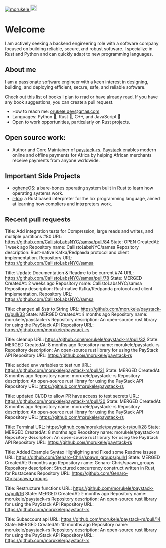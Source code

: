 <p align="left">
  <a href="https://github.com/morukele/morukele/">
    <img src="https://komarev.com/ghpvc/?username=morukele" alt="morukele" />
  </a>
  <a href="https://github.com/junkurihara">
    <img height="20" src="https://img.shields.io/github/followers/morukele?label=follow&logo=github&style=flat" />
  </a>
</p>

# Welcome
I am actively seeking a backend engineering role with a software company focused on building reliable, secure, and robust software. I specialize in Rust and Python and can quickly adapt to new programming languages.

## About me
I am a passionate software engineer with a keen interest in designing, building, and deploying efficient, secure, safe, and reliable software.

Check out [this list](https://github.com/morukele/Books) of books I plan to read or have already read. If you have any book suggestions, you can create a pull request.

- How to reach me: orukele.dev@gmail.com
- Languages: Python 🐍, Rust 🦀, C++, and JavaScript 📜
- Open to work opportunities, particularly on Rust projects.

## Open source work:
- Author and Core Maintainer of [paystack-rs](https://github.com/morukele/paystack-rs). [Paystack](https://paystack.com) enables modern online and offline payments for Africa by helping African merchants receive payments from anyone worldwide.

## Important Side Projects
- [ogheneOS](https://github.com/morukele/ogheneOS): a bare-bones operating system built in Rust to learn how operating systems work.
- [r-lox](https://github.com/morukele/r-lox): a Rust based interpreter for the lox programming language, aimed at learning how compliers and interpreters work.


## Recent pull requests

Title: Add integration tests for Compression, large reads and writes, and multiple partitions #80
URL: https://github.com/CallistoLabsNYC/samsa/pull/84
State: OPEN
CreatedAt: 1 week ago
Repository name: CallistoLabsNYC/samsa
Repository description: Rust-native Kafka/Redpanda protocol and client implementation.
Repository URL: https://github.com/CallistoLabsNYC/samsa

Title: Update Documentation &amp; Readme to be current #74
URL: https://github.com/CallistoLabsNYC/samsa/pull/78
State: MERGED
CreatedAt: 2 weeks ago
Repository name: CallistoLabsNYC/samsa
Repository description: Rust-native Kafka/Redpanda protocol and client implementation.
Repository URL: https://github.com/CallistoLabsNYC/samsa

Title: changed all &amp;str to String
URL: https://github.com/morukele/paystack-rs/pull/33
State: MERGED
CreatedAt: 8 months ago
Repository name: morukele/paystack-rs
Repository description: An open-source rust library for using the PayStack API
Repository URL: https://github.com/morukele/paystack-rs

Title: cleanup
URL: https://github.com/morukele/paystack-rs/pull/32
State: MERGED
CreatedAt: 8 months ago
Repository name: morukele/paystack-rs
Repository description: An open-source rust library for using the PayStack API
Repository URL: https://github.com/morukele/paystack-rs

Title: added env variables to test run
URL: https://github.com/morukele/paystack-rs/pull/31
State: MERGED
CreatedAt: 8 months ago
Repository name: morukele/paystack-rs
Repository description: An open-source rust library for using the PayStack API
Repository URL: https://github.com/morukele/paystack-rs

Title: updated CI/CD to allow PR have access to test secrets
URL: https://github.com/morukele/paystack-rs/pull/30
State: MERGED
CreatedAt: 8 months ago
Repository name: morukele/paystack-rs
Repository description: An open-source rust library for using the PayStack API
Repository URL: https://github.com/morukele/paystack-rs

Title: Terminal
URL: https://github.com/morukele/paystack-rs/pull/28
State: MERGED
CreatedAt: 8 months ago
Repository name: morukele/paystack-rs
Repository description: An open-source rust library for using the PayStack API
Repository URL: https://github.com/morukele/paystack-rs

Title: Added Example Syntax Highlighting and Fixed some Readme issues
URL: https://github.com/Genaro-Chris/spawn_groups/pull/1
State: MERGED
CreatedAt: 9 months ago
Repository name: Genaro-Chris/spawn_groups
Repository description: Structured concurrency construct written in Rust, for Rustaceans
Repository URL: https://github.com/Genaro-Chris/spawn_groups

Title: Restructure functions
URL: https://github.com/morukele/paystack-rs/pull/16
State: MERGED
CreatedAt: 9 months ago
Repository name: morukele/paystack-rs
Repository description: An open-source rust library for using the PayStack API
Repository URL: https://github.com/morukele/paystack-rs

Title: Subaccount api
URL: https://github.com/morukele/paystack-rs/pull/14
State: MERGED
CreatedAt: 10 months ago
Repository name: morukele/paystack-rs
Repository description: An open-source rust library for using the PayStack API
Repository URL: https://github.com/morukele/paystack-rs
